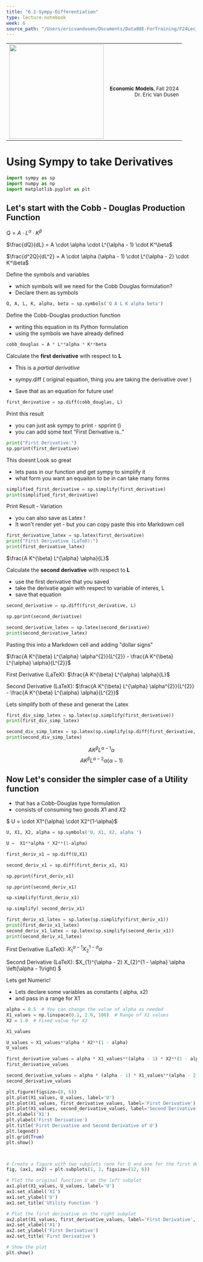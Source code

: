 ```yaml
---
title: "6.1-Sympy-Differentiation"
type: lecture-notebook
week: 6
source_path: "/Users/ericvandusen/Documents/Data88E-ForTraining/F24Lec_NBs/lec06/6.1-Sympy-Differentiation.ipynb"
---
```


<table style="width: 100%;">
    <tr style="background-color: transparent;"><td>
        <img src="https://data-88e.github.io/assets/images/blue_text.png" width="250px" style="margin-left: 0;" />
    </td><td>
        <p style="text-align: right; font-size: 10pt;"><strong>Economic Models</strong>, Fall 2024<br>
            Dr. Eric Van Dusen
        </p></td></tr>
</table>

# Using Sympy to take Derivatives

```python
import sympy as sp
import numpy as np
import matplotlib.pyplot as plt
```

## Let's start with the Cobb - Douglas Production Function

$Q = A  \cdot L^{\alpha} \cdot K^\beta$

$\frac{dQ}{dL} = A \cdot \alpha \cdot L^{\alpha - 1} \cdot K^\beta$

$\frac{d^2Q}{dL^2} = A \cdot \alpha (\alpha - 1) \cdot L^{\alpha - 2} \cdot K^\beta$

Define the symbols and variables
 - which symbols will we need for the Cobb Douglas formulation?
 - Declare them as symbols

```python
Q, A, L, K, alpha, beta = sp.symbols('Q A L K alpha beta')
```

Define the Cobb-Douglas production function
 - writing this equation in its Python formulation
 - using the symbols we have already defined

```python
cobb_douglas = A * L**alpha * K**beta
```

Calculate the **first derivative** with respect to **L**

- This is a *partial derivative*

- sympy.diff ( original equation, thing you are taking the derivative over ) 

- Save that as an equation for future use!

```python
first_derivative = sp.diff(cobb_douglas, L)
```

Print this result
 - you can just ask sympy to print - spprint ()
 - you can add some text "First Derivative is.."

```python
print("First Derivative:")
sp.pprint(first_derivative)
```

This doesnt Look so great 
- lets pass in our function and get sympy to simplify it
- what form you want an equaiton to be in can take many forms

```python
simplified_first_derivative = sp.simplify(first_derivative)
print(simplified_first_derivative)
```

Print Result - Variation
- you can also save as Latex !
- It won't render yet - but you can copy paste this into Markdown cell

```python
first_derivative_latex = sp.latex(first_derivative)
print("First Derivative (LaTeX):")
print(first_derivative_latex)
```

$\frac{A K^{\beta} L^{\alpha} \alpha}{L}$

Calculate the **second derivative** with respect to **L**
 - use the first derivative that you saved
 - take the derivatie again with respect to variable of interes, L
 - save that equation

```python
second_derivative = sp.diff(first_derivative, L)
```

```python
sp.pprint(second_derivative)
```

```python
second_derivative_latex = sp.latex(second_derivative)
print(second_derivative_latex)
```

Pasting this into a Markdown cell and adding "dollar signs"

$\frac{A K^{\beta} L^{\alpha} \alpha^{2}}{L^{2}} - \frac{A K^{\beta} L^{\alpha} \alpha}{L^{2}}$

First Derivative (LaTeX):
$\frac{A K^{\beta} L^{\alpha} \alpha}{L}$

Second Derivative (LaTeX):
$\frac{A K^{\beta} L^{\alpha} \alpha^{2}}{L^{2}} - \frac{A K^{\beta} L^{\alpha} \alpha}{L^{2}}$

Lets simplify both of these and generat the Latex

```python
first_div_simp_latex = sp.latex(sp.simplify(first_derivative))
print(first_div_simp_latex)
```

```python
second_div_simp_latex = sp.latex(sp.simplify(sp.diff(first_derivative, L)))
print(second_div_simp_latex)
```

$$A K^{\beta} L^{\alpha - 1} \alpha$$
$$A K^{\beta} L^{\alpha - 2} \alpha \left(\alpha - 1\right)$$

## Now Let's consider the simpler case of a Utility function 
- that has a Cobb-Douglas type formulation 
- consists of consuming two goods $X1$ and $X2$

$  U = \cdot X1^{\alpha} \cdot X2^{1-\alpha}$

```python
U, X1, X2, alpha = sp.symbols('U, X1, X2, alpha ')
```

```python
U =  X1**alpha * X2**(1-alpha)
```

```python
first_deriv_x1 = sp.diff(U,X1)
```

```python
second_deriv_x1 = sp.diff(first_deriv_x1, X1)
```

```python
sp.pprint(first_deriv_x1)
```

```python
sp.pprint(second_deriv_x1)
```

```python
sp.simplify(first_deriv_x1)
```

```python
sp.simplify( second_deriv_x1)
```

```python
first_deriv_x1_latex = sp.latex(sp.simplify(first_deriv_x1))
print(first_deriv_x1_latex)
second_deriv_x1_latex = sp.latex(sp.simplify(second_deriv_x1))
print(second_deriv_x1_latex)
```

First Derivative (LaTeX):
$X_{1}^{\alpha - 1} X_{2}^{1 - \alpha} \alpha$

Second Derivative (LaTeX):
$X_{1}^{\alpha - 2} X_{2}^{1 - \alpha} \alpha \left(\alpha - 1\right)
$

Lets get Numeric!
- Lets declare some variables as constants ( alpha, x2) 
- and pass in a range for X1

```python
alpha = 0.5  # You can change the value of alpha as needed
X1_values = np.linspace(0.1, 2.0, 100)  # Range of X1 values
X2 = 1.0  # Fixed value for X2
```

```python
X1_values
```

```python
U_values = X1_values**alpha * X2**(1 - alpha)
U_values
```

```python
first_derivative_values = alpha * X1_values**(alpha - 1) * X2**(1 - alpha)
first_derivative_values
```

```python
second_derivative_values = alpha * (alpha - 1) * X1_values**(alpha - 2) * X2**(1 - alpha)
second_derivative_values
```

```python
plt.figure(figsize=(8, 6))
plt.plot(X1_values, U_values, label='U')
plt.plot(X1_values, first_derivative_values, label='First Derivative')
plt.plot(X1_values, second_derivative_values, label='Second Derivative')
plt.xlabel('X1')
plt.ylabel('First Derivative')
plt.title('First Derivative and Second Derivative of U')
plt.legend()
plt.grid(True)
plt.show()
```

```python


# Create a figure with two subplots (one for U and one for the first derivative)
fig, (ax1, ax2) = plt.subplots(1, 2, figsize=(12, 6))

# Plot the original function U on the left subplot
ax1.plot(X1_values, U_values, label='U')
ax1.set_xlabel('X1')
ax1.set_ylabel('U')
ax1.set_title('Utility Function ')

# Plot the first derivative on the right subplot
ax2.plot(X1_values, first_derivative_values, label='First Derivative', color='orange')
ax2.set_xlabel('X1')
ax2.set_ylabel('First Derivative')
ax2.set_title('First Derivative')

# Show the plot
plt.show()
```

```python

```

